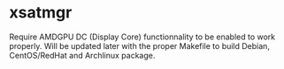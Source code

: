 # xsatmgr

Require AMDGPU DC (Display Core) functionnality to be enabled to work properly.
Will be updated later with the proper Makefile to build Debian, CentOS/RedHat and Archlinux package.
